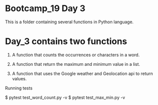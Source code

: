 # Bootcamp_19 Day 3

This is a folder containing several functions in Python language.



# Day_3 contains two functions

1. A function  that counts the occurrences or characters in a word.

2. A function that return the maximum and minimum value in a list.

3. A function that uses the Google weather and Geolocation api to return values.

Running tests

$ pytest test_word_count.py -v
$ pytest test_max_min.py -v
